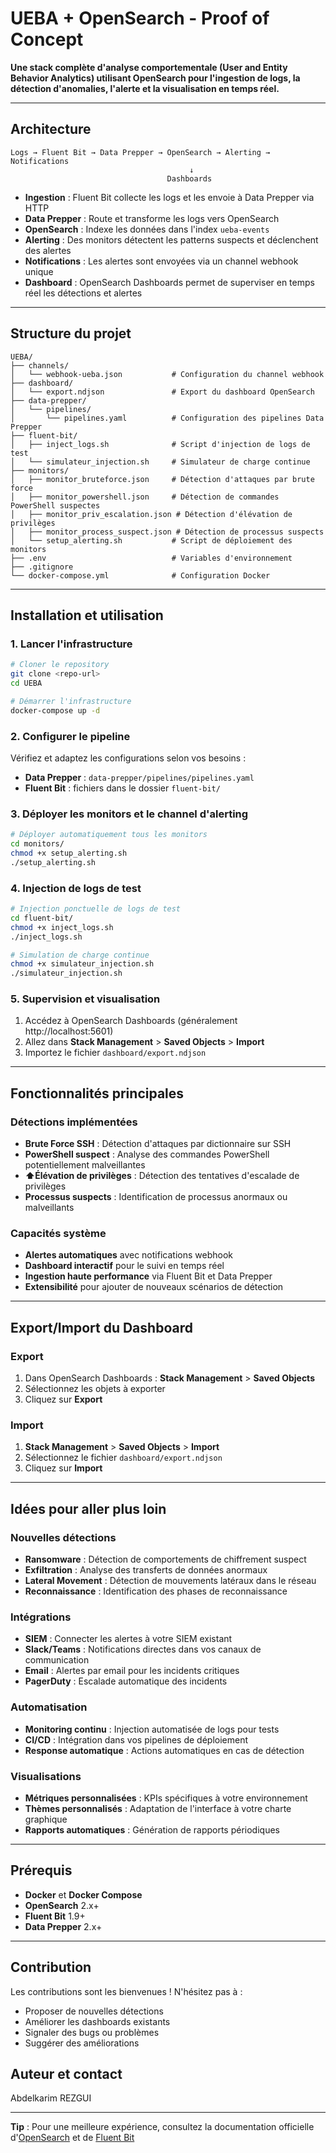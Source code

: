 # UEBA + OpenSearch - Proof of Concept

**Une stack complète d'analyse comportementale (User and Entity Behavior Analytics) utilisant OpenSearch pour l'ingestion de logs, la détection d'anomalies, l'alerte et la visualisation en temps réel.**

---

## Architecture

```
Logs → Fluent Bit → Data Prepper → OpenSearch → Alerting → Notifications
                                        ↓
                                   Dashboards
```

- **Ingestion** : Fluent Bit collecte les logs et les envoie à Data Prepper via HTTP
- **Data Prepper** : Route et transforme les logs vers OpenSearch
- **OpenSearch** : Indexe les données dans l'index `ueba-events`
- **Alerting** : Des monitors détectent les patterns suspects et déclenchent des alertes
- **Notifications** : Les alertes sont envoyées via un channel webhook unique
- **Dashboard** : OpenSearch Dashboards permet de superviser en temps réel les détections et alertes

---

## Structure du projet

```
UEBA/
├── channels/
│   └── webhook-ueba.json           # Configuration du channel webhook
├── dashboard/
│   └── export.ndjson               # Export du dashboard OpenSearch
├── data-prepper/
│   └── pipelines/
│       └── pipelines.yaml          # Configuration des pipelines Data Prepper
├── fluent-bit/
│   ├── inject_logs.sh              # Script d'injection de logs de test
│   └── simulateur_injection.sh     # Simulateur de charge continue
├── monitors/
│   ├── monitor_bruteforce.json     # Détection d'attaques par brute force
│   ├── monitor_powershell.json     # Détection de commandes PowerShell suspectes
│   ├── monitor_priv_escalation.json # Détection d'élévation de privilèges
│   ├── monitor_process_suspect.json # Détection de processus suspects
│   └── setup_alerting.sh           # Script de déploiement des monitors
├── .env                            # Variables d'environnement
├── .gitignore
└── docker-compose.yml              # Configuration Docker
```

---

## Installation et utilisation

### 1. Lancer l'infrastructure

```bash
# Cloner le repository
git clone <repo-url>
cd UEBA

# Démarrer l'infrastructure
docker-compose up -d
```

### 2. Configurer le pipeline

Vérifiez et adaptez les configurations selon vos besoins :
- **Data Prepper** : `data-prepper/pipelines/pipelines.yaml`
- **Fluent Bit** : fichiers dans le dossier `fluent-bit/`

### 3. Déployer les monitors et le channel d'alerting

```bash
# Déployer automatiquement tous les monitors
cd monitors/
chmod +x setup_alerting.sh
./setup_alerting.sh
```

### 4. Injection de logs de test

```bash
# Injection ponctuelle de logs de test
cd fluent-bit/
chmod +x inject_logs.sh
./inject_logs.sh

# Simulation de charge continue
chmod +x simulateur_injection.sh
./simulateur_injection.sh
```

### 5. Supervision et visualisation

1. Accédez à OpenSearch Dashboards (généralement http://localhost:5601)
2. Allez dans **Stack Management** > **Saved Objects** > **Import**
3. Importez le fichier `dashboard/export.ndjson`

---

## Fonctionnalités principales

### Détections implémentées

- **Brute Force SSH** : Détection d'attaques par dictionnaire sur SSH
- **PowerShell suspect** : Analyse des commandes PowerShell potentiellement malveillantes
- **⬆Élévation de privilèges** : Détection des tentatives d'escalade de privilèges
- **Processus suspects** : Identification de processus anormaux ou malveillants

### Capacités système

- **Alertes automatiques** avec notifications webhook
- **Dashboard interactif** pour le suivi en temps réel
- **Ingestion haute performance** via Fluent Bit et Data Prepper
- **Extensibilité** pour ajouter de nouveaux scénarios de détection

---

## Export/Import du Dashboard

### Export
1. Dans OpenSearch Dashboards : **Stack Management** > **Saved Objects**
2. Sélectionnez les objets à exporter
3. Cliquez sur **Export**

### Import
1. **Stack Management** > **Saved Objects** > **Import**
2. Sélectionnez le fichier `dashboard/export.ndjson`
3. Cliquez sur **Import**

---

## Idées pour aller plus loin

### Nouvelles détections
- **Ransomware** : Détection de comportements de chiffrement suspect
- **Exfiltration** : Analyse des transferts de données anormaux
- **Lateral Movement** : Détection de mouvements latéraux dans le réseau
- **Reconnaissance** : Identification des phases de reconnaissance

### Intégrations
- **SIEM** : Connecter les alertes à votre SIEM existant
- **Slack/Teams** : Notifications directes dans vos canaux de communication
- **Email** : Alertes par email pour les incidents critiques
- **PagerDuty** : Escalade automatique des incidents

### Automatisation
- **Monitoring continu** : Injection automatisée de logs pour tests
- **CI/CD** : Intégration dans vos pipelines de déploiement
- **Response automatique** : Actions automatiques en cas de détection

### Visualisations
- **Métriques personnalisées** : KPIs spécifiques à votre environnement
- **Thèmes personnalisés** : Adaptation de l'interface à votre charte graphique
- **Rapports automatiques** : Génération de rapports périodiques

---

## Prérequis

- **Docker** et **Docker Compose**
- **OpenSearch** 2.x+
- **Fluent Bit** 1.9+
- **Data Prepper** 2.x+

---

## Contribution

Les contributions sont les bienvenues ! N'hésitez pas à :
- Proposer de nouvelles détections
- Améliorer les dashboards existants
- Signaler des bugs ou problèmes
- Suggérer des améliorations


## Auteur et contact
Abdelkarim REZGUI

---

**Tip** : Pour une meilleure expérience, consultez la documentation officielle d'[OpenSearch](https://opensearch.org/docs/) et de [Fluent Bit](https://docs.fluentbit.io/)
